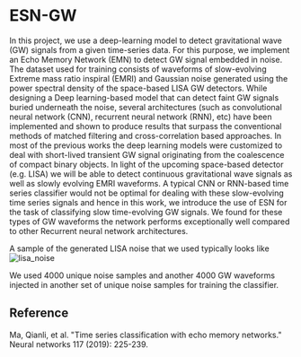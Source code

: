 # ESN-GW

In this project, we use a deep-learning model to detect gravitational wave (GW) signals from a given time-series data. For this purpose, we implement an Echo Memory Network (EMN) to detect GW signal embedded in noise. The dataset used for training consists of waveforms of slow-evolving Extreme mass ratio inspiral (EMRI) and Gaussian noise generated using the power spectral density of the space-based LISA GW detectors. 
While designing a Deep learning-based model that can detect faint GW signals buried underneath the noise, several architectures (such as convolutional neural network (CNN), recurrent neural network (RNN), etc) have been implemented and shown to produce results that surpass the conventional methods of matched filtering and cross-correlation based approaches. In most of the previous works the deep learning models were customized to deal with short-lived transient GW signal originating from the coalescence of compact binary objects. In light of the upcoming space-based detector (e.g. LISA) we will be able to detect continuous gravitational wave signals as well as slowly evolving EMRI waveforms. A typical CNN or RNN-based time series classifier would not be optimal for dealing with these slow-evolving time series signals and hence in this work, we introduce the use of ESN for the task of classifying slow time-evolving GW signals. 
We found for these types of GW waveforms the network performs exceptionally well compared to other Recurrent neural network architectures. 


A sample of the generated LISA noise that we used typically looks like
![lisa_noise](https://github.com/ramitdey/ESN-GW/assets/51319756/8a13cf07-175c-49b9-8aa6-bf46b9bb143a)


We used 4000 unique noise samples and another 4000 GW waveforms injected in another set of unique noise samples for training the classifier. 

## Reference


Ma, Qianli, et al. "Time series classification with echo memory networks." Neural networks 117 (2019): 225-239.
